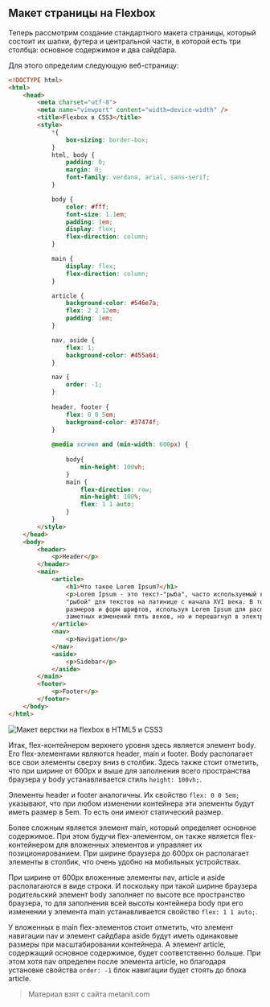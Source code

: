 ## Макет страницы на Flexbox

Теперь рассмотрим создание стандартного макета страницы, который состоит их шапки, футера и центральной части, в которой есть три столбца: основное содержимое и два сайдбара.

Для этого определим следующую веб-страницу:

```html
<!DOCTYPE html>
<html>
    <head>
        <meta charset="utf-8">
        <meta name="viewport" content="width=device-width" />
        <title>Flexbox в CSS3</title>
        <style>
            *{
                box-sizing: border-box;
            }
            html, body {
                padding: 0;
                margin: 0;
                font-family: verdana, arial, sans-serif;
            }

            body {
                color: #fff;
                font-size: 1.1em;
                padding: 1em;
                display: flex;
                flex-direction: column;
            }

            main {
                display: flex;
                flex-direction: column;
            }

            article {
                background-color: #546e7a;
                flex: 2 2 12em;
                padding: 1em;
            }

            nav, aside {
                flex: 1;
                background-color: #455a64;
            }

            nav {
                order: -1;
            }
            
            header, footer {
                flex: 0 0 5em;
                background-color: #37474f;
            }
            
            @media screen and (min-width: 600px) {
                
                body{
                    min-height: 100vh;
                }
                main {
                    flex-direction: row;
                    min-height: 100%;
                    flex: 1 1 auto;
                }
            }
        </style>
    </head>
    <body>
        <header>
            <p>Header</p>
        </header>
        <main>
            <article>
                <h1>Что такое Lorem Ipsum?</h1>
                <p>Lorem Ipsum - это текст-"рыба", часто используемый в печати и вэб-дизайне. Lorem Ipsum является стандартной 
                "рыбой" для текстов на латинице с начала XVI века. В то время некий безымянный печатник создал большую коллекцию 
                размеров и форм шрифтов, используя Lorem Ipsum для распечатки образцов. Lorem Ipsum не только успешно пережил без 
                заметных изменений пять веков, но и перешагнул в электронный дизайн. Его популяризации в новое время</p>
            </article>
            <nav>
                <p>Navigation</p>
            </nav>
            <aside>
                <p>Sidebar</p>
            </aside>
        </main>
        <footer>
            <p>Footer</p>
        </footer>
    </body>
</html>
```

![Макет верстки на flexbox в HTML5 и CSS3](https://metanit.com/web/html5/pics/flexbox25.png)

Итак, flex-контейнером верхнего уровня здесь является элемент body. Его flex-элементами являются header, main и footer. Body располагает все свои элементы сверху вниз в столбик. Здесь также стоит отметить, что при ширине от 600px и выше для заполнения всего пространства браузера у body устанавливается стиль `height: 100vh;`.

Элементы header и footer аналогичны. Их свойство `flex: 0 0 5em;` указывают, что при любом изменении контейнера эти элементы будут иметь размер в 5em. То есть они имеют статический размер.

Более сложным является элемент main, который определяет основное содержимое. При этом будучи flex-элементом, он также является flex-контейнером для вложенных элементов и управляет их позиционированием. При ширине браузера до 600px он располагает элементы в столбик, что очень удобно на мобильных устройствах.

При ширине от 600px вложенные элементы nav, article и aside располагаются в виде строки. И поскольку при такой ширине браузера родительский элемент body заполняет по высоте  все пространство браузера, то для заполнения всей высоты контейнера body при его изменении у элемента main устанавливается свойство `flex: 1 1 auto;`.

У вложенных в main flex-элементов стоит отметить, что элемент навигации nav и элемент сайдбара aside будут иметь одинаковые размеры при масштабировании контейнера. А элемент article, содержащий основное содержимое, будет соответственно больше. При этом хотя nav определен после элемента article, но благодаря установке свойства `order: -1` блок навигации будет стоять до блока article.


> Материал взят с сайта metanit.com